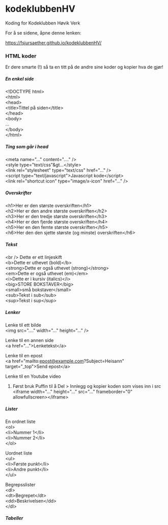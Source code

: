 # kodeklubbenHV
Koding for Kodeklubben Høvik Verk

For å se sidene, åpne denne lenken:

https://fsjursaether.github.io/kodeklubbenHV/

### HTML koder
Er dere smarte (!) så ta en titt på de andre sine koder og kopier hva de gjør!

##### En enkel side
&lt;!DOCTYPE html&gt;  
&lt;html&gt;  
  &lt;head&gt;  
  &lt;title&gt;Tittel på siden&lt;/title&gt;  
  &lt;/head&gt;  
  &lt;body&gt;  
  ...  
  &lt;/body&gt;  
&lt;/html&gt;  

##### Ting som går i head
&lt;meta name="..." content="...." /&gt;  
&lt;style type="text/css"&gt...&lt;/style&gt;  
&lt;link rel="stylesheet" type="text/css" href="..." /&gt;  
&lt;script type="text/javascript"&gt;Javascript kode&lt;/script&gt;  
&lt;link rel="shortcut icon" type="image/x-icon" href="..." /&gt;  

##### Overskrifter
  &lt;h1&gt;Her er den største overskriften&lt;/h1&gt;  
  &lt;h2&gt;Her er den andre største overskriften&lt;/h2&gt;  
  &lt;h3&gt;Her er den tredje største overskriften&lt;/h3&gt;  
  &lt;h4&gt;Her er den fjerde største overskriften&lt;/h4&gt;  
  &lt;h5&gt;Her en den femte største overskriften&lt;/h5&gt;  
  &lt;h6&gt;Her den den sjette største (og minste) overskriften&lt;/h6&gt;  

##### Tekst
  &lt;br /&gt; Dette er ett linjeskift   
  &lt;b&gt;Dette er uthevet (bold)&lt;/b&gt;  
  &lt;strong&gt;Dette er også uthevet (strong)&lt;/strong&gt;  
  &lt;em&gt;Dette er også uthevet (em)&lt;/em&gt;  
  &lt;i&gt;Dette er i kursiv (italics)&lt;/i&gt;  
  &lt;big&gt;STORE BOKSTAVER&lt;/big&gt;  
  &lt;small&gt;små bokstaver&lt;/small&gt;  
  &lt;sub&gt;Tekst i sub&lt;/sub&gt;  
  &lt;sup&gt;Tekst i sup&lt;/sup&gt;  

##### Lenker
Lenke til ett bilde  
&lt;img src="...." width="..." height="..." /&gt;  

Lenke til en annen side  
&lt;a href="..."&gt;Lenketekst&lt;/a&gt;  

Lenke til en epost  
&lt;a href="mailto:epost@example.com?Subject=Heisann" target="_top"&gt;Send epost&lt;/a&gt;  

Lenke til en Youtube video  
1. Først bruk Puffin til å Del > Innlegg og kopier koden som vises inn i src
&lt;iframe width="..." height="..." src="..." frameborder="0" allowfullscreen&gt;&lt;/iframe&gt;  

##### Lister
En ordnet liste  
&lt;ol&gt;  
  &lt;li&gt;Nummer 1&lt;/li&gt;  
  &lt;li&gt;Nummer 2&lt;/li&gt;  
&lt;/ol&gt;  

Uordnet liste  
&lt;ul&gt;  
  &lt;li&gt;Første punkt&lt;/li&gt;  
  &lt;li&gt;Andre punkt&lt;/li&gt;  
&lt;/ul&gt;  

Begrepsslister  
&lt;dl&gt;  
  &lt;dt&gt;Begrepet&lt;/dt&gt;  
  &lt;dd&gt;Beskrivelsen&lt;/dd&gt;  
&lt;/dl&gt;  

##### Tabeller
